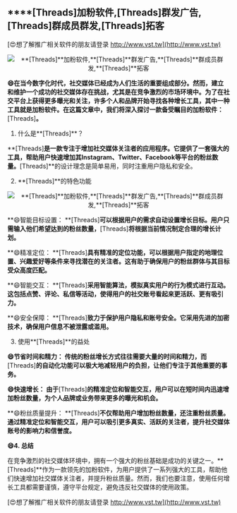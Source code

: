 ## ****[Threads]**加粉软件,**[Threads]**群发广告,**[Threads]**群成员群发,**[Threads]**拓客**

[😍想了解推广相关软件的朋友请登录 http://www.vst.tw](http://www.vst.tw)

 <center><img src="https://vst.tw/MP4/tuiguang/png/6.png" alt="**[Threads]**加粉软件,**[Threads]**群发广告,**[Threads]**群成员群发,**[Threads]**拓客"></center>

**😄在当今数字化时代，社交媒体已经成为人们生活的重要组成部分。然而，建立和维护一个成功的社交媒体存在挑战，尤其是在竞争激烈的市场环境中。为了在社交平台上获得更多曝光和关注，许多个人和品牌开始寻找各种增长工具，其中一种工具就是加粉软件。在这篇文章中，我们将深入探讨一款备受瞩目的加粉软件：**[Threads]**。**

1. 什么是**[Threads]**？

**[Threads]**是一款专注于增加社交媒体关注者的应用程序。它提供了一套强大的工具，帮助用户快速增加其Instagram、Twitter、Facebook等平台的粉丝数量。**[Threads]**的设计理念是简单易用，同时注重用户隐私和安全。

2. **[Threads]**的特色功能

 <center><img src="https://vst.tw/MP4/tuiguang/png/7.png" alt="**[Threads]**加粉软件,**[Threads]**群发广告,**[Threads]**群成员群发,**[Threads]**拓客"></center>

**😄智能目标设置： **[Threads]**可以根据用户的需求自动设置增长目标。用户只需输入他们希望达到的粉丝数量，**[Threads]**将根据当前情况制定合理的增长计划。**

**😄精准定位： **[Threads]**具有精准的定位功能，可以根据用户指定的地理位置、兴趣爱好等条件来寻找潜在的关注者。这有助于确保用户的粉丝群体与其目标受众高度匹配。**

**😄智能交互： **[Threads]**采用智能算法，模拟真实用户的行为模式进行互动。这包括点赞、评论、私信等活动，使得用户的社交账号看起来更活跃、更有吸引力。**

**😄安全保障： **[Threads]**致力于保护用户隐私和账号安全。它采用先进的加密技术，确保用户信息不被泄露或滥用。**

3. 使用**[Threads]**的益处

**😄节省时间和精力： 传统的粉丝增长方式往往需要大量的时间和精力，而**[Threads]**的自动化功能可以极大地减轻用户的负担，让他们专注于其他重要的事务。**

**😄快速增长： 由于**[Threads]**的精准定位和智能交互，用户可以在短时间内迅速增加粉丝数量，为个人品牌或业务带来更多的曝光和机会。**

**😄粉丝质量提升： **[Threads]**不仅帮助用户增加粉丝数量，还注重粉丝质量。通过精准定位和智能交互，用户可以吸引更多真实、活跃的关注者，提升社交媒体账号的影响力和信誉度。**

**😄4. 总结**

在竞争激烈的社交媒体环境中，拥有一个强大的粉丝基础是成功的关键之一。**[Threads]**作为一款领先的加粉软件，为用户提供了一系列强大的工具，帮助他们快速增加社交媒体关注者，并提升粉丝质量。然而，我们也要注意，使用任何增长工具都需要谨慎，遵守平台规定，避免违反社交媒体的使用政策。

[😍想了解推广相关软件的朋友请登录 http://www.vst.tw](http://www.vst.tw)



